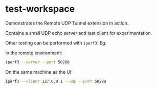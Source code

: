 # test-workspace

Demonstrates the Remote UDP Tunnel extension in action.

Contains a small UDP echo server and test client for experimentation.

Other testing can be performed with `iperf3`. Eg.

In the remote environment:

```bash
iperf3 --server --port 50288
```

On the same machine as the UI:

```bash
iperf3 --client 127.0.0.1 --udp --port 50288
```

